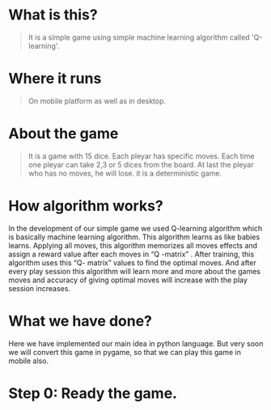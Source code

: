 # <b>What is this?</b>

>It is a simple game using simple machine learning algorithm called 'Q-learning'.

# <b>Where it runs</b>

>On mobile platform as well as in desktop.

# <b>About the game</b>

>It is a game with 15 dice. Each pleyar has specific moves. Each time one pleyar can take 2,3 or 5 dices from the board. At last the pleyar who has no moves, he will lose. it is a deterministic game. 

# <b>How algorithm works?</b> 

In the development of our simple game we used Q-learning algorithm which is basically machine learning algorithm. This algorithm learns as like babies learns. Applying  all moves, this algorithm memorizes all moves effects and assign a reward value after each moves in “Q -matrix” . After training, this algorithm uses this “Q- matrix” values to find the optimal moves. And after every play session this algorithm will learn more and more about the games moves and accuracy of giving optimal moves will increase with the play session increases.  


# <b>What we have done?</b>

Here we have implemented our main idea in python language. But very soon we will convert this game in pygame, so that we can play this game in mobile also. 


 
# <b>Step 0: Ready the game.</b>
        
